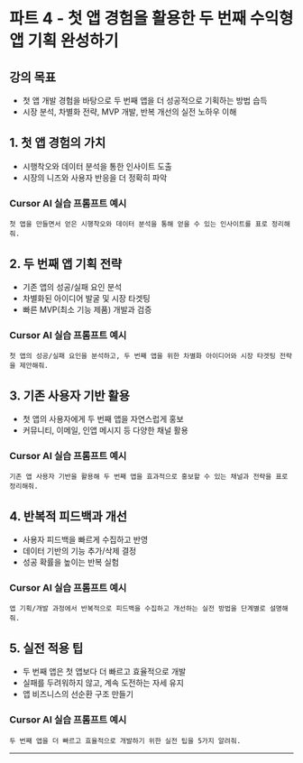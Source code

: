 # 파트 4 - 첫 앱 경험을 활용한 두 번째 수익형 앱 기획 완성하기

## 강의 목표
- 첫 앱 개발 경험을 바탕으로 두 번째 앱을 더 성공적으로 기획하는 방법 습득
- 시장 분석, 차별화 전략, MVP 개발, 반복 개선의 실전 노하우 이해

## 1. 첫 앱 경험의 가치
- 시행착오와 데이터 분석을 통한 인사이트 도출
- 시장의 니즈와 사용자 반응을 더 정확히 파악

### Cursor AI 실습 프롬프트 예시
```
첫 앱을 만들면서 얻은 시행착오와 데이터 분석을 통해 얻을 수 있는 인사이트를 표로 정리해줘.
```

## 2. 두 번째 앱 기획 전략
- 기존 앱의 성공/실패 요인 분석
- 차별화된 아이디어 발굴 및 시장 타겟팅
- 빠른 MVP(최소 기능 제품) 개발과 검증

### Cursor AI 실습 프롬프트 예시
```
첫 앱의 성공/실패 요인을 분석하고, 두 번째 앱을 위한 차별화 아이디어와 시장 타겟팅 전략을 제안해줘.
```

## 3. 기존 사용자 기반 활용
- 첫 앱의 사용자에게 두 번째 앱을 자연스럽게 홍보
- 커뮤니티, 이메일, 인앱 메시지 등 다양한 채널 활용

### Cursor AI 실습 프롬프트 예시
```
기존 앱 사용자 기반을 활용해 두 번째 앱을 효과적으로 홍보할 수 있는 채널과 전략을 표로 정리해줘.
```

## 4. 반복적 피드백과 개선
- 사용자 피드백을 빠르게 수집하고 반영
- 데이터 기반의 기능 추가/삭제 결정
- 성공 확률을 높이는 반복 실험

### Cursor AI 실습 프롬프트 예시
```
앱 기획/개발 과정에서 반복적으로 피드백을 수집하고 개선하는 실전 방법을 단계별로 설명해줘.
```

## 5. 실전 적용 팁
- 두 번째 앱은 첫 앱보다 더 빠르고 효율적으로 개발
- 실패를 두려워하지 않고, 계속 도전하는 자세 유지
- 앱 비즈니스의 선순환 구조 만들기

### Cursor AI 실습 프롬프트 예시
```
두 번째 앱을 더 빠르고 효율적으로 개발하기 위한 실전 팁을 5가지 알려줘.
```

---
<!-- 강의 교재 끝 --> 